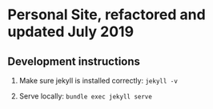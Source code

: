 # Personal Site, refactored and updated July 2019

## Development instructions

1. Make sure jekyll is installed correctly:  ```jekyll -v```

2. Serve locally:  ```bundle exec jekyll serve```
